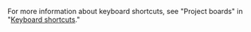 For more information about keyboard shortcuts, see "Project boards" in "[Keyboard shortcuts](/articles/keyboard-shortcuts/#project-boards)."

